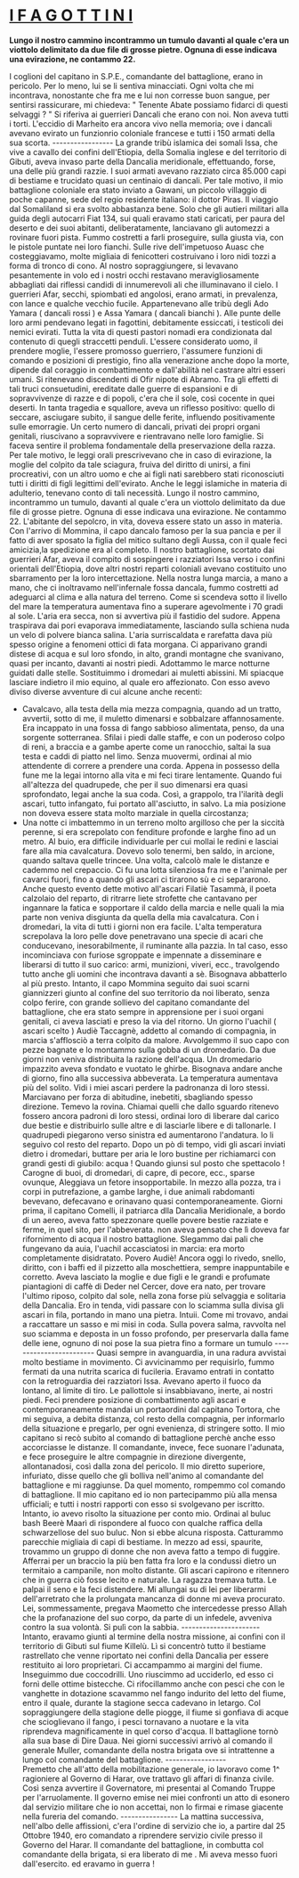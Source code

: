 # <u>I    F A G O T T I N I</u>

**Lungo il nostro cammino incontrammo un tumulo davanti al quale c'era un viottolo delimitato da due file di grosse pietre. Ognuna di esse indicava una evirazione, ne contammo 22.**

I coglioni del capitano in S.P.E., comandante del battaglione, erano in pericolo. Per lo meno, lui se li sentiva minacciati.
Ogni volta che mi incontrava, nonostante che fra me e lui non corresse buon sangue, per sentirsi rassicurare, mi chiedeva: " Tenente Abate possiamo fidarci di questi selvaggi ? " Si riferiva ai guerrieri Dancali    che erano con noi. 
Non aveva tutti i torti.
L'eccidio di Marheito era ancora vivo nella memoria; ove i dancali avevano evirato un funzionrio coloniale francese e tutti i 150 armati della sua scorta.
               -----------------
La grande tribù islamica dei somali Issa, che vive a cavallo dei confini dell'Etiopia, della Somalia inglese e del territorio di Gibuti, aveva invaso parte della Dancalia meridionale, effettuando, forse, una delle più grandi razzie. I suoi armati avevano razziato circa 85.000 capi di bestiame e trucidato quasi un centinaio di dancali. 
Per tale motivo, il mio battaglione coloniale era stato inviato a Gawani, un piccolo villaggio di poche capanne, sede del regio residente italiano: il dottor Piras.
Il viaggio dal Somaliland si era svolto abbastanza bene. Solo che gli autieri militari alla guida degli autocarri Fiat 134, sui quali eravamo stati caricati, per paura del deserto e dei suoi abitanti, deliberatamente, lanciavano gli automezzi a rovinare fuori pista.
Fummo costretti a farli proseguire, sulla giusta via, con le pistole puntate nei loro fianchi.
Sulle rive dell'impetuoso Auasc che costeggiavamo, molte migliaia di fenicotteri costruivano i loro nidi tozzi a forma di tronco di cono.
Al nostro sopraggiungere, si levavano pesantemente in volo ed i nostri occhi restavano meravigliosamente abbagliati dai riflessi candidi di innumerevoli ali che illuminavano il cielo.
I guerrieri Afar, secchi, spiombati ed angolosi, erano armati, in prevalenza, con lance e qualche vecchio fucile.
Appartenevano alle tribù degli Ado Yamara ( dancali rossi ) e Assa Yamara ( dancali bianchi ).
Alle punte delle loro armi pendevano legati in fagottini, debitamente essiccati, i testicoli dei nemici evirati. 
Tutta la vita di questi pastori nomadi era condizionata dal contenuto di quegli  straccetti penduli. 
L'essere considerato uomo, il prendere moglie, l'essere promosso guerriero, l'assumere funzioni di comando e posizioni di  prestigio, fino alla venerazione anche dopo la morte, dipende dal coraggio in combattimento e dall'abilità nel castrare altri esseri umani. Si ritenevano discendenti di Ofir nipote di Abramo.
Tra gli effetti di tali truci consuetudini, ereditate dalle guerre di espansioni e di sopravvivenze di razze e di popoli, c'era che il  sole, così cocente in quei deserti.
In tanta tragedia e squallore, aveva un riflesso positivo: quello di seccare, asciugare subito, il sangue delle ferite, influendo positivamente sulle emorragie.
Un certo numero di dancali, privati dei propri organi genitali, riuscivano a sopravvivere e rientravano nelle loro famiglie. 
Si faceva sentire il problema fondamentale della preservazione della razza.
Per tale motivo, le leggi orali prescrivevano che in caso di evirazione, la moglie del colpito da tale sciagura, fruiva del diritto di unirsi, a fini procreativi, con un altro uomo e che ai figli nati sarebbero stati riconosciuti tutti i diritti di figli legittimi dell'evirato.
Anche le leggi islamiche in materia di adulterio, tenevano conto di tali necessità. 
Lungo il nostro cammino, incontrammo un tumulo, davanti al quale c'era un viottolo  delimitato da due file di grosse pietre.   Ognuna di esse indicava una evirazione. Ne contammo 22. L'abitante del sepolcro, in  vita, doveva essere stato un asso in materia.
Con l'arrivo di Mommina, il capo dancalo famoso per la sua pancia e per il fatto di aver sposato la figlia del mitico sultano degli Aussa, con il quale feci amicizia,la spedizione era al completo.
Il nostro battaglione, scortato dai guerrieri Afar, aveva il compito di sospingere i razziatori Issa verso i confini orientali dell'Etiopia, dove altri nostri reparti coloniali avevano costituito uno sbarramento per la loro intercettazione.
Nella nostra lunga marcia, a mano a mano, che ci inoltravamo nell'infernale fossa dancala, fummo costretti ad adeguarci al clima e alla natura del terreno. Come si scendeva sotto il livello del mare la temperatura aumentava fino a superare agevolmente i 70 gradi al sole.
L'aria era secca, non si avvertiva più il fastidio del sudore.
Appena traspirava dai pori evaporava immediatamente, lasciando sulla schiena nuda un velo di polvere bianca salina.
L'aria surriscaldata e rarefatta dava più spesso origine a fenomeni ottici di fata morgana. Ci apparivano  grandi distese         di acqua e sul loro sfondo, in alto, grandi montagne che svanivano, quasi per incanto, davanti ai nostri piedi.
Adottammo le marce notturne guidati dalle stelle.
Sostituimmo i dromedari ai muletti abissini.
Mi spiacque lasciare indietro il mio equino, al quale ero affezionato. Con esso avevo diviso diverse avventure di cui alcune anche recenti:
- Cavalcavo, alla testa della mia mezza compagnia, quando ad un tratto, avvertii, sotto di me, il muletto dimenarsi e sobbalzare affannosamente. Era incappato in una fossa di fango sabbioso alimentata, penso, da una sorgente sotterranea. Sfilai i piedi dalle staffe, e con un poderoso colpo di reni, a braccia e a gambe aperte come un ranocchio, saltai la sua testa e caddi di piatto nel limo. Senza muovermi, ordinai al mio attendente di correre a prendere una corda. Appena in possesso della fune me la legai intorno alla vita e mi feci tirare lentamente.
Quando fui all'altezza del quadrupede, che per il suo dimenarsi era quasi sprofondato, legai anche la sua coda. Così, a grappolo, tra l'ilarità degli ascari, tutto infangato, fui portato all'asciutto, in salvo.
La mia posizione non doveva essere stata molto marziale in quella circostanza;
- Una notte ci imbattemmo in un terreno molto argilloso che per la siccità perenne, si era screpolato con fenditure profonde e larghe fino ad un metro.
Al buio, era difficile individuarle per cui mollai le redini e lasciai fare alla mia cavalcatura. Dovevo solo tenermi, ben saldo, in arcione, quando saltava quelle trincee.
Una volta, calcolò male le distanze e cademmo nel crepaccio. Ci fu una lotta      silenziosa fra me e l'animale per cavarci fuori, fino a quando gli ascari ci tirarono sù e ci separarono.
Anche questo evento dette motivo all'ascari Filatiè Tasammà, il poeta calzolaio del reparto, di ritrarre liete strofette che cantavano per ingannare la fatica e sopportare il caldo della marcia e nelle quali la mia parte non veniva disgiunta da quella della mia cavalcatura.
Con i dromedari, la vita di tutti i giorni non era facile.
L'alta temperatura screpolava la loro pelle dove penetravano una specie di acari che conducevano, inesorabilmente, il ruminante alla pazzia.
In tal caso, esso incominciava con furiose sgroppate e impennate a disseminare e liberarsi di tutto il suo carico: armi, munizioni,  viveri, ecc., travolgendo tutto anche gli uomini che incontrava davanti a sè.
Bisognava abbatterlo al più presto.
Intanto, il capo Mommina seguito dai suoi scarni giannizzeri giunto al confine del suo territorio da noi liberato, senza colpo ferire, con grande sollievo del capitano comandante del battaglione, che era stato sempre in apprensione per i suoi organi genitali, ci aveva lasciati e preso la via del ritorno.
Un giorno l'uachil ( ascari scelto ) Audiè Taccagnè, addetto al comando di compagnia, in marcia s'afflosciò a terra colpito da malore. Avvolgemmo il suo capo con pezze bagnate e lo montammo sulla gobba di un dromedario.
Da due giorni non veniva distribuita la razione dell'acqua. Un dromedario impazzito aveva sfondato e vuotato le ghirbe. Bisognava andare anche di giorno, fino alla successiva abbeverata.
La temperatura aumentava più del solito.
Vidi i miei ascari perdere la padronanza di loro stessi. Marciavano per forza di abitudine, inebetiti, sbagliando spesso direzione.
Temevo la rovina.
Chiamai quelli che dallo sguardo ritenevo fossero ancora padroni di loro stessi, ordinai loro di liberare dal carico due bestie e distribuirlo sulle altre e di lasciarle libere e di tallonarle. I quadrupedi piegarono verso sinistra ed aumentarono l'andatura.
Io li seguivo col resto del reparto.
Dopo  un pò di tempo, vidi gli ascari inviati dietro i dromedari, buttare per aria le loro bustine per richiamarci con grandi gesti di giubilo: acqua !
Quando  giunsi sul posto che spettacolo ! Carogne di buoi, di dromedari, di capre, di pecore, ecc., sparse ovunque, Aleggiava un fetore insopportabile. In mezzo alla pozza, tra i corpi in putrefazione, a gambe larghe, i due animali rabdomanti bevevano, defecavano e orinavano quasi contemporaneamente.
Giorni prima, il capitano Comelli, il patriarca dlla Dancalia Meridionale, a bordo di un aereo, aveva fatto spezzonare quelle povere bestie razziate e ferme, in quel sito, per l'abbeverata. non aveva pensato che lì doveva far rifornimento di acqua il nostro battaglione.
Slegammo dai pali che fungevano da auia, l'uachil accasciatosi in marcia: era morto completamente disidratato.
 Povero  Audiè! Ancora oggi lo rivedo, snello, diritto, con i baffi ed il pizzetto alla moschettiera, sempre inappuntabile e corretto. 
Aveva lasciato la moglie e due figli e le grandi e profumate piantagioni di caffè di Deder nel Cercer, dove era nato, per trovare l'ultimo riposo, colpito dal sole, nella zona forse più  selvaggia e solitaria della Dancalia.
Ero in tenda, vidi passare con lo sciamma sulla divisa gli ascari in fila, portando in mano una pietra.
Intuii. Come mi trovavo, andai a raccattare un sasso e mi misi in coda. Sulla povera salma, ravvolta nel suo sciamma e deposta in un fosso profondo, per preservarla dalla fame delle iene, ognuno di noi pose la sua pietra fino a formare un tumulo
              ------------------------
Quasi sempre in avanguardia, in una radura avvistai molto bestiame in movimento. Ci avvicinammo per requisirlo, fummo fermati da una nutrita scarica di fucileria. Eravamo entrati in contatto con la retroguardia dei razziatori Issa. 
Avevano aperto il fuoco da lontano, al limite  di tiro. Le pallottole si insabbiavano, inerte, ai nostri     piedi. Feci prendere posizione di combattimento agli ascari  e contemporaneamente mandai un portaordini dal capitano Tortora, che mi seguiva, a debita distanza, col resto della compagnia, per informarlo della situazione e pregarlo, per ogni evenienza, di stringere sotto.
Il mio capitano si recò subito al comando di battaglione perchè anche esso accorciasse le distanze. Il comandante, invece, fece suonare l'adunata, e fece proseguire le altre compagnie in direzione divergente, allontanadosi, così dalla zona del pericolo.
Il mio diretto superiore, infuriato, disse quello che gli bolliva nell'animo al comandante del battaglione e mi   raggiunse.
Da quel momento, rompemmo col comando di battaglione. Il mio capitano ed io non partecipammo più alla mensa ufficiali; e tutti i nostri rapporti con esso si svolgevano per iscritto.
Intanto, io avevo risolto la situazione per conto mio. Ordinai    al buluc bash Beerè Maarì di rispondere al fuoco con qualche   raffica della schwarzellose del suo buluc. Non si ebbe alcuna risposta.
Catturammo parecchie migliaia di capi di bestiame.
In mezzo ad essi, spaurite, trovammo un gruppo di donne che non aveva fatto a tempo di fuggire.
Afferrai per un braccio la più ben fatta fra loro e la condussi dietro un termitaio a campanile, non molto distante. Gli ascari capirono e ritennero che in guerra ciò fosse lecito e naturale.
La ragazza tremava tutta. Le palpai il seno e la feci distendere. Mi allungai su di lei per liberarmi dell'arretrato che la prolungata mancanza di donne mi aveva procurato.
Lei,     sommessamente, pregava Maometto che intercedesse presso Allah che la profanazione del suo corpo, da parte di un infedele, avveniva contro la sua volontà. Si pulì con la sabbia.
             ----------------------
Intanto, eravamo giunti al termine della nostra missione, ai confini con il territorio di Gibuti sul fiume Killelù.
Lì si concentrò tutto il bestiame rastrellato che venne riportato nei confini della Dancalia per essere restituito ai loro proprietari.
Ci accampammo ai margini del fiume. Inseguimmo due coccodrilli. Uno riuscimmo ad ucciderlo, ed esso ci fornì delle ottime bistecche.
Ci rifocillammo anche con pesci che con le vanghette in dotazione  scavammo nel fango indurito del letto del fiume, entro il quale, durante la stagione secca cadevano in letargo.
Col sopraggiungere della stagione delle piogge, il fiume si gonfiava di acque che scioglievano il fango, i pesci tornavano a nuotare  e la vita riprendeva magnificamente in quel corso d'acqua.
Il battaglione tornò alla sua base di Dire Daua.
Nei giorni successivi arrivò al comando il generale Muller, comandante della nostra brigata ove si intrattenne a lungo col comandante del battaglione.
                 -----------------    
Premetto che all'atto della mobilitazione generale, io lavoravo come 1^ ragioniere al Governo di Harar, ove trattavo gli affari di finanza civile. Così senza avvertire il Governatore, mi presentai al Comando Truppe per l'arruolamente. Il governo emise nei miei confronti un atto di esonero dal servizio militare che io non accettai, non lo firmai e rimase giacente nella fureria del comando.
                 ----------------
La mattina successiva, nell'albo delle affissioni, c'era l'ordine di servizio che io, a partire dal 25 Ottobre 1940, ero comandato a riprendere servizio civile presso il Governo del Harar.
Il comandante del battaglione, in combutta col comandante della brigata, si era liberato di me . Mi aveva messo fuori dall'esercito. ed eravamo in guerra !
